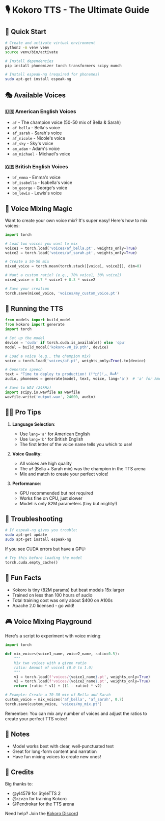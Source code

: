 # 🎙️ Kokoro TTS - The Ultimate Guide

## 🚀 Quick Start

```bash
# Create and activate virtual environment
python3 -m venv venv
source venv/bin/activate

# Install dependencies
pip install phonemizer torch transformers scipy munch

# Install espeak-ng (required for phonemes)
sudo apt-get install espeak-ng
```

## 🎭 Available Voices

### 🇺🇸 American English Voices

- `af` - The champion voice (50-50 mix of Bella & Sarah)
- `af_bella` - Bella's voice
- `af_sarah` - Sarah's voice
- `af_nicole` - Nicole's voice
- `af_sky` - Sky's voice
- `am_adam` - Adam's voice
- `am_michael` - Michael's voice

### 🇬🇧 British English Voices

- `bf_emma` - Emma's voice
- `bf_isabella` - Isabella's voice
- `bm_george` - George's voice
- `bm_lewis` - Lewis's voice

## 🔧 Voice Mixing Magic

Want to create your own voice mix? It's super easy! Here's how to mix voices:

```python
import torch

# Load two voices you want to mix
voice1 = torch.load('voices/af_bella.pt', weights_only=True)
voice2 = torch.load('voices/af_sarah.pt', weights_only=True)

# Create a 50-50 mix
mixed_voice = torch.mean(torch.stack([voice1, voice2]), dim=0)

# Want a custom ratio? (e.g., 70% voice1, 30% voice2)
mixed_voice = 0.7 * voice1 + 0.3 * voice2

# Save your creation
torch.save(mixed_voice, 'voices/my_custom_voice.pt')
```

## 🎯 Running the TTS

```python
from models import build_model
from kokoro import generate
import torch

# Set up the model
device = 'cuda' if torch.cuda.is_available() else 'cpu'
model = build_model('kokoro-v0_19.pth', device)

# Load a voice (e.g., the champion mix)
voice = torch.load('voices/af.pt', weights_only=True).to(device)

# Generate speech
text = "Time to deploy to production! (╯°□°)╯︵ ┻━┻"
audio, phonemes = generate(model, text, voice, lang='a')  # 'a' for American, 'b' for British

# Save to WAV (24kHz)
import scipy.io.wavfile as wavfile
wavfile.write('output.wav', 24000, audio)
```

## 🧙‍♂️ Pro Tips

1. **Language Selection**:

   - Use `lang='a'` for American English
   - Use `lang='b'` for British English
   - The first letter of the voice name tells you which to use!

2. **Voice Quality**:

   - All voices are high quality
   - The `af` (Bella + Sarah mix) was the champion in the TTS arena
   - Mix and match to create your perfect voice!

3. **Performance**:
   - GPU recommended but not required
   - Works fine on CPU, just slower
   - Model is only 82M parameters (tiny but mighty!)

## 🚨 Troubleshooting

```bash
# If espeak-ng gives you trouble:
sudo apt-get update
sudo apt-get install espeak-ng
```

If you see CUDA errors but have a GPU:

```python
# Try this before loading the model
torch.cuda.empty_cache()
```

## 🎉 Fun Facts

- Kokoro is tiny (82M params) but beat models 15x larger
- Trained on less than 100 hours of audio
- Total training cost was only about $400 on A100s
- Apache 2.0 licensed - go wild!

## 🎮 Voice Mixing Playground

Here's a script to experiment with voice mixing:

```python
import torch

def mix_voices(voice1_name, voice2_name, ratio=0.5):
    """
    Mix two voices with a given ratio
    ratio: Amount of voice1 (0.0 to 1.0)
    """
    v1 = torch.load(f'voices/{voice1_name}.pt', weights_only=True)
    v2 = torch.load(f'voices/{voice2_name}.pt', weights_only=True)
    return (ratio * v1) + ((1 - ratio) * v2)

# Example: Create a 70-30 mix of Bella and Sarah
custom_voice = mix_voices('af_bella', 'af_sarah', 0.7)
torch.save(custom_voice, 'voices/my_mix.pt')
```

Remember: You can mix any number of voices and adjust the ratios to create your perfect TTS voice!

## 📝 Notes

- Model works best with clear, well-punctuated text
- Great for long-form content and narration
- Have fun mixing voices to create new ones!

## 🎩 Credits

Big thanks to:

- @yl4579 for StyleTTS 2
- @rzvzn for training Kokoro
- @Pendrokar for the TTS arena

Need help? Join the [Kokoro Discord](https://discord.gg/QuGxSWBfQy)
